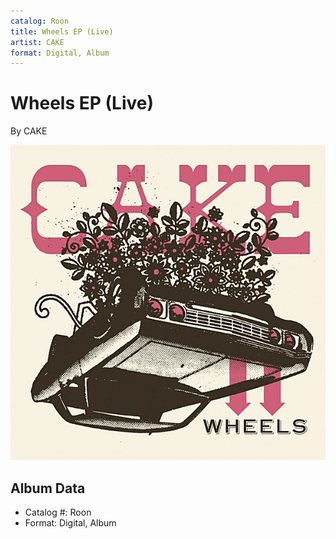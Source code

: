 ```yaml
---
catalog: Roon
title: Wheels EP (Live)
artist: CAKE
format: Digital, Album
---
```


# Wheels EP (Live)

By CAKE

![](../../assets/albumcovers/CAKE-Wheels_EP_Live.png)

## Album Data

- Catalog #: Roon
- Format: Digital, Album

